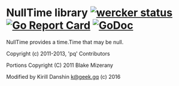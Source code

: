 # NullTime library [![wercker status](https://app.wercker.com/status/9b41254dc54e224b4b86e5f7a0bb71b6/s/master "wercker status")](https://app.wercker.com/project/bykey/9b41254dc54e224b4b86e5f7a0bb71b6) [![Go Report Card](https://goreportcard.com/badge/github.com/kirillDanshin/nulltime)](https://goreportcard.com/report/github.com/kirillDanshin/nulltime) [![GoDoc](https://godoc.org/github.com/kirillDanshin/nulltime?status.svg)](https://godoc.org/github.com/kirillDanshin/nulltime)
NullTime provides a time.Time that may be null.


Copyright (c) 2011-2013, 'pq' Contributors

Portions Copyright (C) 2011 Blake Mizerany

Modified by Kirill Danshin <k@geek.gq> (c) 2016
